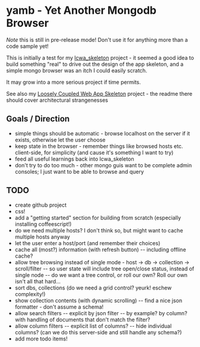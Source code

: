 # yamb - Yet Another Mongodb Browser

*Note* this is still in pre-release mode! Don't use it for anything more than a code sample yet!

This is initially a test for my [lcwa_skeleton](http://github.com/kornysietsma/lcwa_skeleton) project - it seemed a good idea to build something "real"
to drive out the design of the app skeleton, and a simple mongo browser was an itch I could easily scratch.

It may grow into a more serious project if time permits.

See also my [Loosely Coupled Web App Skeleton](http://github.com/kornysietsma/lcwa_skeleton) project -
the readme there should cover architectural strangenesses

## Goals / Direction
- simple things should be automatic - browse localhost on the server if it exists, otherwise let the user choose
- keep state in the browser - remember things like browsed hosts etc. client-side, for simplicity (and cause it's something I want to try)
- feed all useful learnings back into lcwa_skeleton
- don't try to do too much - other mongo guis want to be complete admin consoles; I just want to be able to browse and query

## TODO
- create github project
- css!
- add a "getting started" section for building from scratch (especially installing coffeescript!)
- do we need multiple hosts? I don't think so, but might want to cache multiple hosts anyway
- let the user enter a host/port (and remember their choices)
- cache all (most?) information (with refresh button)
-- including offline cache?
- allow tree browsing instead of single mode - host -> db -> collection -> scroll/filter
-- so user state will include tree open/close status, instead of single node
-- do we want a tree control, or roll our own? Roll our own isn't all that hard...
- sort dbs, collections (do we need a grid control? yeurk! eschew complexity!)
- show collection contents (with dynamic scrolling)
-- find a nice json formatter - don't assume a schema!
- allow search filters
-- explicit by json filter
-- by example? by column? with handling of documents that don't match the filter?
- allow column filters
-- explicit list of columns?
-- hide individual columns?  (can we do this server-side and still handle any schema?)
- add more todo items!